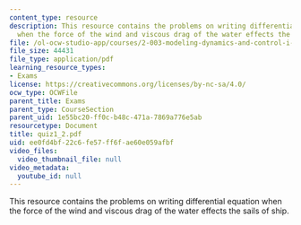 ```yaml
---
content_type: resource
description: This resource contains the problems on writing differential equation
  when the force of the wind and viscous drag of the water effects the sails of ship.
file: /ol-ocw-studio-app/courses/2-003-modeling-dynamics-and-control-i-spring-2005/ee0fd4bf22c6fe57ff6fae60e059afbf_quiz1_2.pdf
file_size: 44431
file_type: application/pdf
learning_resource_types:
- Exams
license: https://creativecommons.org/licenses/by-nc-sa/4.0/
ocw_type: OCWFile
parent_title: Exams
parent_type: CourseSection
parent_uid: 1e55bc20-ff0c-b48c-471a-7869a776e5ab
resourcetype: Document
title: quiz1_2.pdf
uid: ee0fd4bf-22c6-fe57-ff6f-ae60e059afbf
video_files:
  video_thumbnail_file: null
video_metadata:
  youtube_id: null
---
```

This resource contains the problems on writing differential equation when the force of the wind and viscous drag of the water effects the sails of ship.